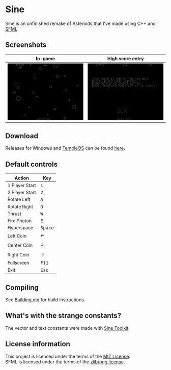 # Sine

Sine is an unfinished remake of Asteroids that I've made using C++ and [SFML](https://github.com/SFML/SFML).

## Screenshots

| In-game                                                | High score entry                                                                                |
|--------------------------------------------------------|-------------------------------------------------------------------------------------------------|
| ![Firing at some asteroids in Sine](Media/In-game.png) | ![Entering initials on the high score screen after beating a score](Media/High-score-entry.png) |

## Download

Releases for Windows and [TempleOS](https://github.com/slx7R4GDZM/Sine/tree/HolyC) can be found [here](https://github.com/slx7R4GDZM/Sine/releases).

## Default controls

| Action         | Key              |
|----------------|------------------|
| 1 Player Start | <kbd>1</kbd>     |
| 2 Player Start | <kbd>2</kbd>     |
| Rotate Left    | <kbd>A</kbd>     |
| Rotate Right   | <kbd>D</kbd>     |
| Thrust         | <kbd>W</kbd>     |
| Fire Photon    | <kbd>E</kbd>     |
| Hyperspace     | <kbd>Space</kbd> |
| Left Coin      | <kbd>🡨</kbd>     |
| Center Coin    | <kbd>🡫</kbd>     |
| Right Coin     | <kbd>🡪</kbd>     |
| Fullscreen     | <kbd>F11</kbd>   |
| Exit           | <kbd>Esc</kbd>   |

## Compiling

See [Building.md](Build/Building.md) for build instructions.

## What's with the strange constants?

The vector and text constants were made with [Sine Toolkit](https://github.com/slx7R4GDZM/Sine-Toolkit).

## License information

This project is licensed under the terms of the [MIT License](License.txt).\
SFML is licensed under the terms of the [zlib/png license](https://www.sfml-dev.org/license.php).
